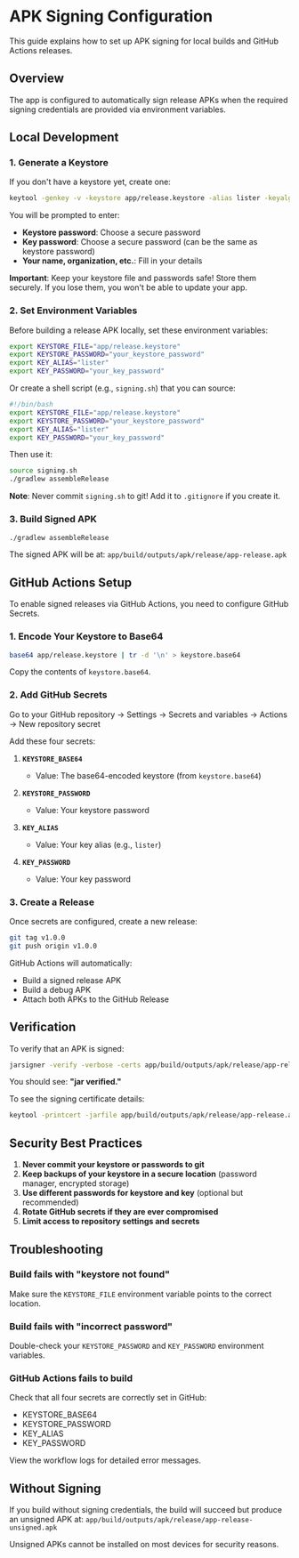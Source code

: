 # APK Signing Configuration

This guide explains how to set up APK signing for local builds and GitHub Actions releases.

## Overview

The app is configured to automatically sign release APKs when the required signing credentials are provided via environment variables.

## Local Development

### 1. Generate a Keystore

If you don't have a keystore yet, create one:

```bash
keytool -genkey -v -keystore app/release.keystore -alias lister -keyalg RSA -keysize 2048 -validity 10000
```

You will be prompted to enter:
- **Keystore password**: Choose a secure password
- **Key password**: Choose a secure password (can be the same as keystore password)
- **Your name, organization, etc.**: Fill in your details

**Important**: Keep your keystore file and passwords safe! Store them securely. If you lose them, you won't be able to update your app.

### 2. Set Environment Variables

Before building a release APK locally, set these environment variables:

```bash
export KEYSTORE_FILE="app/release.keystore"
export KEYSTORE_PASSWORD="your_keystore_password"
export KEY_ALIAS="lister"
export KEY_PASSWORD="your_key_password"
```

Or create a shell script (e.g., `signing.sh`) that you can source:

```bash
#!/bin/bash
export KEYSTORE_FILE="app/release.keystore"
export KEYSTORE_PASSWORD="your_keystore_password"
export KEY_ALIAS="lister"
export KEY_PASSWORD="your_key_password"
```

Then use it:
```bash
source signing.sh
./gradlew assembleRelease
```

**Note**: Never commit `signing.sh` to git! Add it to `.gitignore` if you create it.

### 3. Build Signed APK

```bash
./gradlew assembleRelease
```

The signed APK will be at: `app/build/outputs/apk/release/app-release.apk`

## GitHub Actions Setup

To enable signed releases via GitHub Actions, you need to configure GitHub Secrets.

### 1. Encode Your Keystore to Base64

```bash
base64 app/release.keystore | tr -d '\n' > keystore.base64
```

Copy the contents of `keystore.base64`.

### 2. Add GitHub Secrets

Go to your GitHub repository → Settings → Secrets and variables → Actions → New repository secret

Add these four secrets:

1. **`KEYSTORE_BASE64`**
   - Value: The base64-encoded keystore (from `keystore.base64`)

2. **`KEYSTORE_PASSWORD`**
   - Value: Your keystore password

3. **`KEY_ALIAS`**
   - Value: Your key alias (e.g., `lister`)

4. **`KEY_PASSWORD`**
   - Value: Your key password

### 3. Create a Release

Once secrets are configured, create a new release:

```bash
git tag v1.0.0
git push origin v1.0.0
```

GitHub Actions will automatically:
- Build a signed release APK
- Build a debug APK
- Attach both APKs to the GitHub Release

## Verification

To verify that an APK is signed:

```bash
jarsigner -verify -verbose -certs app/build/outputs/apk/release/app-release.apk
```

You should see: **"jar verified."**

To see the signing certificate details:

```bash
keytool -printcert -jarfile app/build/outputs/apk/release/app-release.apk
```

## Security Best Practices

1. **Never commit your keystore or passwords to git**
2. **Keep backups of your keystore in a secure location** (password manager, encrypted storage)
3. **Use different passwords for keystore and key** (optional but recommended)
4. **Rotate GitHub secrets if they are ever compromised**
5. **Limit access to repository settings and secrets**

## Troubleshooting

### Build fails with "keystore not found"

Make sure the `KEYSTORE_FILE` environment variable points to the correct location.

### Build fails with "incorrect password"

Double-check your `KEYSTORE_PASSWORD` and `KEY_PASSWORD` environment variables.

### GitHub Actions fails to build

Check that all four secrets are correctly set in GitHub:
- KEYSTORE_BASE64
- KEYSTORE_PASSWORD
- KEY_ALIAS
- KEY_PASSWORD

View the workflow logs for detailed error messages.

## Without Signing

If you build without signing credentials, the build will succeed but produce an unsigned APK at:
`app/build/outputs/apk/release/app-release-unsigned.apk`

Unsigned APKs cannot be installed on most devices for security reasons.

